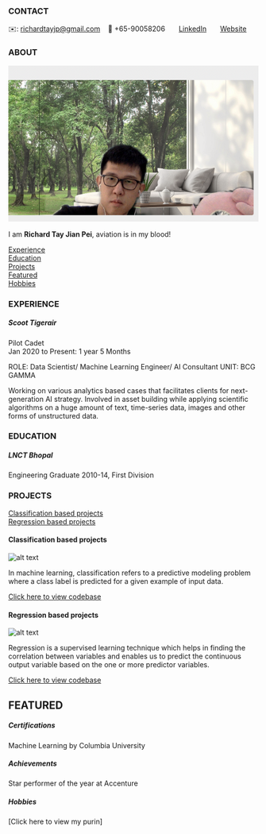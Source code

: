 <!-- CONTACT Section Starts -->
### CONTACT

<!-- Add your details -->
✉️: richardtayjp@gmail.com 
&nbsp;&nbsp; 📲 +65-90058206
&nbsp;&nbsp;&nbsp;&nbsp;&nbsp; [LinkedIn](https://www.linkedin.com/in/richard-jian-pei-tay-75622997/) 
&nbsp;&nbsp;&nbsp;&nbsp;&nbsp; [Website]()
<!-- CONTACT Section Ends -->

<!-- ABOUT Section Starts -->
### ABOUT
<!-- Add link to your picture -->

![alt text](https://raw.githubusercontent.com/RTJP/Richard_TayJP/main/images/Screenshot%202021-05-19%20at%201.45.51%20PM.png)

<!-- Add your details -->

I am __Richard Tay Jian Pei__, aviation is in my blood! 


<!-- Add link to the sections -->
[Experience](#experience) <br>
[Education](#education) <br>
[Projects](#projects) <br>
[Featured](#featured) <br>
[Hobbies](#Hobbies) <br>

<!-- ABOUT Section Ends -->

<!-- EXPERIENCE Section Starts -->
### EXPERIENCE
<!-- Add your details -->
##### Scoot Tigerair
Pilot Cadet<br>
Jan 2020 to Present: 1 year 5 Months

ROLE: Data Scientist/ Machine Learning Engineer/ AI Consultant
UNIT: BCG GAMMA

Working on various analytics based cases that facilitates clients for next-generation AI strategy. Involved in asset building while applying scientific algorithms on a huge amount of text, time-series data, images and other forms of unstructured data.

<!-- EXPERIENCE Section Ends -->

<!-- EDUCATION Section Starts -->
### EDUCATION
<!-- Add your details -->
##### LNCT Bhopal
Engineering Graduate 2010-14, First Division

<!-- EDUCATION Section Ends -->

<!-- PROJECTS Section Starts -->
### PROJECTS
<!-- Add your details -->

[Classification based projects](#classification-based-projects) <br>
[Regression based projects](#regression-based-projects) <br>

<!-- Add your details -->

#### Classification based projects
![alt text](https://raw.githubusercontent.com/krvishwesh54/Kumar-Vishwesh/main/images/Classification.png)

In machine learning, classification refers to a predictive modeling problem where a class label is predicted for a given example of input data.

[Click here to view codebase](https://github.com/krvishwesh54/DataScience_DeepLearning_MachineLearning/tree/master/Classification)

#### Regression based projects
![alt text](https://raw.githubusercontent.com/krvishwesh54/Kumar-Vishwesh/main/images/Regression.jpg)

Regression is a supervised learning technique which helps in finding the correlation between variables and enables us to predict the continuous output variable based on the one or more predictor variables.

[Click here to view codebase](https://github.com/krvishwesh54/DataScience_DeepLearning_MachineLearning/tree/master/Regression)

<!-- PROJECTS Section Ends -->

<!-- FEATURED Section Starts -->
## FEATURED
<!-- Add your details -->
##### Certifications
Machine Learning by Columbia University

##### Achievements
Star performer of the year at Accenture
<!-- FEATURED Section Ends -->

##### Hobbies
[Click here to view my purin]
